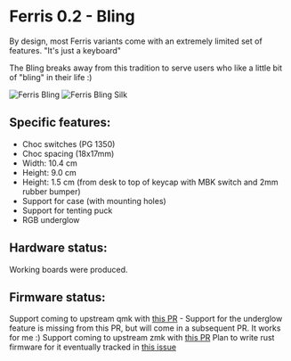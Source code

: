 # Ferris 0.2 - Bling

By design, most Ferris variants come with an extremely limited set of features.
"It's just a keyboard"

The Bling breaks away from this tradition to serve users who like a little bit
of "bling" in their life :)

![Ferris Bling](https://i.imgur.com/LwKlmnz.jpg)
![Ferris Bling Silk](https://media4.giphy.com/media/7GF1Ns1y66IMlpD9lN/giphy.gif)

## Specific features:
* Choc switches (PG 1350)
* Choc spacing (18x17mm)
* Width: 10.4 cm
* Height: 9.0 cm
* Height: 1.5 cm (from desk to top of keycap with MBK switch and 2mm rubber bumper)
* Support for case (with mounting holes)
* Support for tenting puck
* RGB underglow

## Hardware status:
Working boards were produced.

## Firmware status:
Support coming to upstream qmk with [this PR](https://github.com/qmk/qmk_firmware/pull/12133)
	- Support for the underglow feature is missing from this PR, but will come in a subsequent PR. It works for me :)
Support coming to upstream zmk with [this PR](https://github.com/zmkfirmware/zmk/pull/642)
Plan to write rust firmware for it eventually tracked in [this issue](https://github.com/pierrechevalier83/ferris/issues/2)
